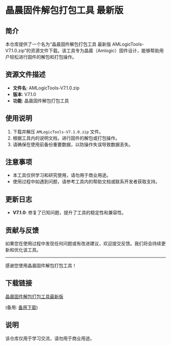 # 晶晨固件解包打包工具 最新版

## 简介
本仓库提供了一个名为“晶晨固件解包打包工具 最新版 AMLogicTools-V7.1.0.zip”的资源文件下载。该工具专为晶晨（Amlogic）固件设计，能够帮助用户轻松进行固件的解包和打包操作。

## 资源文件描述
- **文件名**: AMLogicTools-V7.1.0.zip
- **版本**: V7.1.0
- **功能**: 晶晨固件解包打包工具

## 使用说明
1. 下载并解压 `AMLogicTools-V7.1.0.zip` 文件。
2. 根据工具内的说明文档，进行固件的解包或打包操作。
3. 请确保在使用前备份重要数据，以防操作失误导致数据丢失。

## 注意事项
- 本工具仅供学习和研究使用，请勿用于商业用途。
- 使用过程中如遇到问题，请参考工具内的帮助文档或联系开发者获取支持。

## 更新日志
- **V7.1.0**: 修复了已知问题，提升了工具的稳定性和兼容性。

## 贡献与反馈
如果您在使用过程中发现任何问题或有改进建议，欢迎提交反馈。我们将会持续更新和优化该工具。

---

感谢您使用晶晨固件解包打包工具！

## 下载链接
[晶晨固件解包打包工具最新版](https://pan.quark.cn/s/81ff5d4e3b1b) 

(备用: [备用下载](https://pan.baidu.com/s/1eOpqH5dJSMG96EHlsVZtZg?pwd=1234))

## 说明

该仓库仅用于学习交流，请勿用于商业用途。
